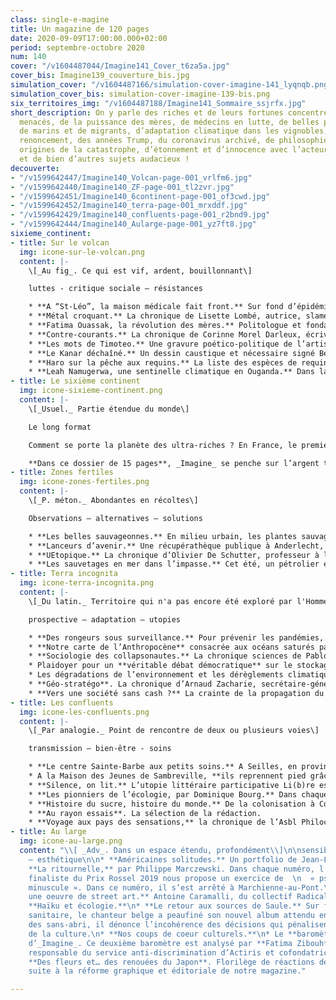 ```yaml
---
class: single-e-magine
title: Un magazine de 120 pages
date: 2020-09-09T17:00:00.000+02:00
period: septembre-octobre 2020
num: 140
cover: "/v1604487044/Imagine141_Cover_t6za5a.jpg"
cover_bis: Imagine139_couverture_bis.jpg
simulation_cover: "/v1604487166/simulation-cover-imagine-141_lyqnqb.png"
simulation_cover_bis: simulation-cover-imagine-139-bis.png
six_territoires_img: "/v1604487188/Imagine141_Sommaire_ssjrfx.jpg"
short_description: On y parle des riches et de leurs fortunes concentrées, de requins
  menacés, de la puissance des mères, de médecins en lutte, de belles plantes sauvages,
  de marins et de migrants, d’adaptation climatique dans les vignobles, de l’art du
  renoncement, des années Trump, du coronavirus archivé, de philosophie du soin, des
  origines de la catastrophe, d’étonnement et d’innocence avec l’acteurJacques Gamblin…
  et de bien d’autres sujets audacieux !
decouverte:
- "/v1599642447/Imagine140_Volcan-page-001_vrlfm6.jpg"
- "/v1599642440/Imagine140_ZF-page-001_tl2zvr.jpg"
- "/v1599642451/Imagine140_6continent-page-001_of3cwd.jpg"
- "/v1599642452/Imagine140_terra-page-001_mrxddf.jpg"
- "/v1599642429/Imagine140_confluents-page-001_r2bnd9.jpg"
- "/v1599642444/Imagine140_Aularge-page-001_yz7ft8.jpg"
sixieme_continent:
- title: Sur le volcan
  img: icone-sur-le-volcan.png
  content: |-
    \[_Au fig_. Ce qui est vif, ardent, bouillonnant\]

    luttes - critique sociale – résistances

    * **A “St-Léo”, la maison médicale fait front.** Sur fond d’épidémie, _Imagine_ s’est immergé pendant plusieurs semaines au sein de l’Asbl liégeoise qui développe, avec vingt-cinq travailleurs aux petits soins, un projet socio-sanitaire et autogestionnaire original.
    * **Métal croquant.** La chronique de Lisette Lombé, autrice, slameuse, collagiste, militante pour les droits des femmes.
    * **Fatima Ouassak, la révolution des mères.** Politologue et fondatrice du collectif Front de mères, elle dénonce le traitement inique que subissent les habitants des quartiers depuis leur plus jeune âge et appelle les mères à « se muer en dragons ». Son premier livre, _La puissance des mères_, est un succès. _Imagine_ s’est promené avec cette militante à Bagnolet, une ville de banlieue à la longue histoire ouvrière et immigrée, longtemps maille importante de la « ceinture rouge » où régnait le Parti Communiste.
    * **Contre-courants.** La chronique de Corinne Morel Darleux, écrivaine, militante écosocialiste, autrice de _Plutôt couler en beauté que flotter sans grâce_ (Libertalia).
    * **Les mots de Timoteo.** Une gravure poético-politique de l’artiste Timoteo.
    * **Le Kanar déchaîné.** Un dessin caustique et nécessaire signé Bernard Querton, alias Kanar.
    * **Haro sur la pêche aux requins.** La liste des espèces de requins menacés ne cesse de s’allonger, d’années en années. L’Union européenne n’est pas en reste : elle est le premier exportateur d’ailerons de requins au monde. Une coalition d’ONG se mobilise pour mettre fin à ce commerce décimant les squales qui sillonnent mers et océans depuis 400 millions d’années. Leur arme : recueillir un million de signatures de citoyens européens d’ici l’été 2021 afin de présenter leur proposition à la Commission européenne.
    * **Leah Namugerwa, une sentinelle climatique en Ouganda.** Dans la nation la plus jeune du monde, une forêt emblématique est menacée de destruction par une entreprise de production de cannes à sucre. De jeunes activistes se mobilisent pour défendre cet écrin de biodiversité, parfois à leurs risques et périls. Rencontre virtuelle avec la figure phare de ce mouvement.
- title: Le sixième continent
  img: icone-sixieme-continent.png
  content: |-
    \[_Usuel._ Partie étendue du monde\]

    Le long format

    Comment se porte la planète des ultra-riches ? En France, le premier rapport sur les riches lève le coin d’un voile. Et en Belgique ? C’est le flou. Peu enclins à parler ouvertement, les plus nantis ont une responsabilité historique face à la crise sociale et environnementale.

    **Dans ce dossier de 15 pages**, _Imagine_ se penche sur l’argent tabou des grandes familles, la définition d’un “seuil de richesse”, la spéculation sur la valeur des terres agricoles wallonnes qui menace l’autonomie des agriculteurs… Mais aussi sur les investissements à impact social et environnemental positif et ceux des banques qui, contrairement aux engagements pris après l’Accord de Paris, dopent encore l’économie fossile. Et donne également la parole à Monique Pinçon-Charlot, sociologue et ancienne directrice de recherche au CNRS, qui propose d’abolir les droits de propriété, _“comme on a aboli l’esclavage”_.
- title: Zones fertiles
  img: icone-zones-fertiles.png
  content: |-
    \[_P. méton._ Abondantes en récoltes\]

    Observations – alternatives – solutions

    * **Les belles sauvageonnes.** En milieu urbain, les plantes sauvages parviennent malgré tout à se faire une place et racontent de multiples histoires. Un peu partout, les promenades de découverte, de cueillette, ainsi que les stages de reconnaissance et de dégustation de plantes sauvages sont pris d’assaut. Elles ouvrent les promeneurs à un nouvel univers et nourrissent leurs envies, exacerbées par le confinement et le sentiment de crise, de reconnexion avec le vivant.
    * **Lanceurs d’avenir.** Une récupérathèque publique à Anderlecht, des espaces-test pour maraîchers et une approche sociale et inclusive pour construire un système durable de soins de santé en République démocratique du Congo.
    * **UEtopique.** La chronique d’Olivier De Schutter, professeur à l’UCLouvain, rapporteur spécial de l’ONU sur l’extrême pauvreté et les droits de l’homme.
    * **Les sauvetages en mer dans l’impasse.** Cet été, un pétrolier est resté coincé en Méditerranée une quarantaine de jours après avoir sauvé des personnes migrantes. Un triste record pour la marine marchande. Ce qui a de quoi inquiéter la Chambre internationale de la marine marchande. Tenus de prêter assistance aux personnes en détresse en mer, les capitaines sont confrontés à de nombreux dilemmes. Quels sont-ils ? Et que dit le droit international ? Les Etats manquent-ils à leurs devoirs ? _Imagine_ décode ces questions.
- title: Terra incognita
  img: icone-terra-incognita.png
  content: |-
    \[_Du latin._ Territoire qui n'a pas encore été exploré par l'Homme.\]

    prospective – adaptation – utopies

    * **Des rongeurs sous surveillance.** Pour prévenir les pandémies, les rongeurs constituent une cible de choix des chercheurs. Reportage à Lyon, où un nouveau projet de l’Inrae étudie **les liens entre biodiversité, santé humaine et animale.** Cinq pays européens sont concernés, dont la Belgique. L'anthropologue Séverine Thys détaille **pourquoi le concept de santé unique** tarde à se mettre en place.
    * **Notre carte de l’Anthropocène** consacrée aux océans saturés par le trafic maritime.
    * **Sociologie des collapsonautes.** La chronique sciences de Pablo Servigne et Raphaël Stevens.
    * Plaidoyer pour un **véritable débat démocratique** sur le stockage des déchets nucléaires à haute radioactivité, avec **la politologue Céline Parotte** (ULiège).
    * Les dégradations de l’environnement et les dérèglements climatiques sont **la première cause de migration**. Quelles protections existent pour les déplacés ? Faut-il leur accorder le statut de réfugiés ? Renforcer les mécanismes d’aides régionaux ? Pourquoi ces mouvements de population sont-ils encore sous-estimés? _Imagine_ fait le point.
    * **Géo-stratégo**. La chronique d’Arnaud Zacharie, secrétaire-général du CNCD-11.11.11
    * **Vers une société sans cash ?** La crainte de la propagation du Covid-19 semble nous avoir éloignés des espèces sonnantes et trébuchantes. Au grand bonheur des banques, qui poussent depuis des décennies à la digitalisation maximale de leurs services. Mais au prix de plus d’exclusion, de perte d’autonomie et de souveraineté.
- title: Les confluents
  img: icone-les-confluents.png
  content: |-
    \[_Par analogie._ Point de rencontre de deux ou plusieurs voies\]

    transmission – bien-être - soins

    * **Le centre Sainte-Barbe aux petits soins.** A Seilles, en province de Namur, cette maison de repos et de soins s’est inspirée du modèle scandinave Tübbe pour développer un projet de vie original et collectif.
    * A la Maison des Jeunes de Sambreville, **ils reprennent pied grâce à la scène.** Demandeurs d’emplois ou jeunes en décrochage social découvrent les multiples métiers de la scène. Pour retrouver, espère-t-on, _“l’envie d’avoir envie”_.
    * **Silence, on lit.** L’utopie littéraire participative Li(b)re est née pendant le confinement. Et lui a survécu. Lors de sessions Zoom, des lecteurs récitent des extraits de livres, de poèmes, de pièces de théâtre… Et parfois, des textes écrits de leur main. Reportage, entre littérature, théâtre et émotions.
    * **Les pionniers de l’écologie, par Dominique Bourg.** Dans chaque numéro d'_Imagine_, le philosophe nous replonge dans l’oeuvre d’une figure marquante. Cet épisode est consacré à André Gorz.
    * **Histoire du sucre, histoire du monde.** De la colonisation à Coca-Cola, l’historien James Walvin nous raconte la passionnante histoire du sucre. En partenariat avec La Découverte, _Imagine_ publique quelques bonnes feuilles.
    * **Au rayon essais**. La sélection de la rédaction.
    * **Voyage aux pays des sensations,** la chronique de l’Asbl Philocité qui, dans cet épisode, nous apporte des outils philosophiques pour entretenir une bonne hygiène de vie.
- title: Au large
  img: icone-au-large.png
  content: "\\[ _Adv_. Dans un espace étendu, profondément\\]\n\nsensibilité – arts
    – esthétique\n\n* **Américaines solitudes.** Un portfolio de Jean-Luc Bertini.\n*
    **La ritournelle,** par Philippe Marczewski. Dans chaque numéro, l’écrivain et
    finaliste du Prix Rossel 2019 nous propose un exercice de  \n  « psychogéographie
    minuscule ». Dans ce numéro, il s’est arrêté à Marchienne-au-Pont.\n* **Un graffeur,
    une oeuvre de street art.** Antoine Caramalli, du collectif Radical Playground.\n*
    **Haïku et écologie.**\n* **Le retour aux sources de Saule.** Sur fond de crise
    sanitaire, le chanteur belge a peaufiné son nouvel album attendu en janvier. Solidaire
    des sans-abri, il dénonce l’incohérence des décisions qui pénalisent le monde
    de la culture.\n* **Nos coups de coeur culturels.**\n* Le **baromètre égalité-diversité**
    d’_Imagine_. Ce deuxième baromètre est analysé par **Fatima Zibouh**, politologue,
    responsable du service anti-discrimination d’Actiris et cofondatrice du Women100.\n*
    **Des fleurs et… des renouées du Japon**. Florilège de réactions de lecteurs,
    suite à la réforme graphique et éditoriale de notre magazine."

---
```

